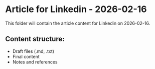 # Article for Linkedin - 2026-02-16

This folder will contain the article content for Linkedin on 2026-02-16.

## Content structure:
- Draft files (.md, .txt)
- Final content
- Notes and references
